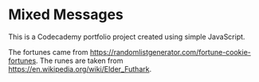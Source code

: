 # Mixed Messages

This is a Codecademy portfolio project created using simple JavaScript.

The fortunes came from https://randomlistgenerator.com/fortune-cookie-fortunes. The runes are taken from https://en.wikipedia.org/wiki/Elder_Futhark.

